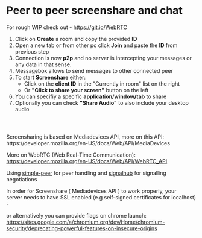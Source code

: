 # Peer to peer screenshare and chat
For rough WIP  check out - https://git.io/WebRTC
1. Click on **Create** a room and copy the provided **ID**
2. Open a new tab or from other pc click **Join** and paste the **ID** from previous step
3. Connection is now **p2p** and no server is intercepting your messages or any data in that sense.
4. Messagebox allows to send messages to other connected peer
5. To start **Screenshare** either:
    - Click on the **client ID** in the "Currently in room" list on the right
    - Or **"Click to share your screen"** button on the left
6. You can specifiy a specific **application/window/tab** to share
7. Optionally you can check **"Share Audio"** to also include your desktop audio

#
<br/>
Screensharing is based on Mediadevices API, more on this API:  
https://developer.mozilla.org/en-US/docs/Web/API/MediaDevices

More on WebRTC (Web Real-Time Communication):  
https://developer.mozilla.org/en-US/docs/Web/API/WebRTC_API

Using [simple-peer](https://github.com/feross/simple-peer) for peer handling and [signalhub](https://github.com/mafintosh/signalhub) for signalling negotiations

In order for Screenshare ( Mediadevices API ) to work properly, your  
server needs to have SSL enabled (e.g self-signed certificates for localhost) - 

or alternatively you can provide flags on chrome launch:  
https://sites.google.com/a/chromium.org/dev/Home/chromium-security/deprecating-powerful-features-on-insecure-origins

